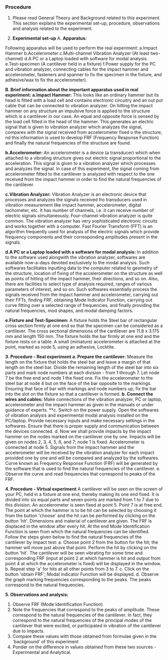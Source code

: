### Procedure

1. Please read General Theory and Background related to this experiment.
This section explains the experimental set-up, procedure, observations and analysis related to the experiment.

2. **Experimental set-up**
A. **Apparatus:**

Following apparatus will be used to perform the real experiment:
a.Impact Hammer
b.Accelerometer
c.Multi-channel Vibration Analyzer (At least two-channel)
d.A PC or a Laptop loaded with software for modal analysis.
e.Test-specimen (A cantilever held in a fixture)
f.Power supply for the PC and vibration analyzer, connecting cables for the impact hammer and accelerometer, fasteners and spanner to fix the specimen in the fixture, and adhesive/wax to fix the accelerometer).

**B. Brief information about the important apparatus used in real experiment:**
**a.Impact Hammer:** This looks like an ordinary hammer but its head is fitted with a load cell and contains electronic circuitry and an out put cable that can be connected to vibration analyzer. On hitting the impact hammer on any structure an impulsive force is applied to the structure which is a cantilever in our case. An equal and opposite force is sensed by the load cell fitted in the head of the hammer. This generates an electric signal that is given to vibration analyzer which analyzes the signal, compares with the signal received from accelerometer fixed o the structure, nd this information is used to develop FRF (Frequency Response Function) and finally the natural frequencies of the structure are found.

**b.Accelerometer:** An accelerometer is a device (a transducer) which when attached to a vibrating structure gives out electric signal proportional to the acceleration. This signal is given to a vibration analyzer which processes and analyzes the signal. In case of this experiment, the signal coming from accelerometer fitted to the cantilever is analyzed with respect to the one received from the impact hammer in order to find the natural frequencies of the cantilever.

**c.Vibration Analyzer:** Vibration Analyzer is an electronic device that processes and analyzes the signals received fro transducers used in vibration measurement like impact hammer, accelerometer, digital tachometer, etc. It has number of channels, i.e. it can receive number of electric signals simultaneously. Four-channel vibration analyzer is quite common. The vibration analyzer has very sophisticated electronic circuits and works together with a computer. Fast Fourier Transform (FFT) is an algorithm frequently used for analysis of the electric signals which provide frequency components and their corresponding amplitudes present in the signals.

**d.A PC or a Laptop loaded with a software for modal analysis:** In addition to the software used alongwith the vibration analyzer, softwares are available now-a-days devoted exclusively to the modal analysis. Such softwares facilitates inputting data to the computer related to geometry of the structure, location of fixing of the accelerometer on the structure as well as points of hitting of the impact hammer, their directions, and so on. Also, there are facilities to select type of analysis required, ranges of various parameters of interest, and so on. Such softwares essentially process the signals received from the impact hammer and accelerometer, carrying out their FFTs, finding FRF, obtaining Mode Indicator Function, carrying out curve fitting over a selected range of frequencies, and finally providing the natural frequencies, mod shapes, and modal damping factors.

**e.Fixture and Test-Specimen:** A fixture holds the Steel bar of rectangular cross section firmly at one end so that the specimen can be considered as a cantilever. The cross sectional dimensions of the cantilever are 11.8 x 3.175 mm and length 150 mm. The fixture holds the bar firmly at one end and the fixture rests on a table. A small (miniature) accelerometer is attached at the point, marked as node 5, using an adhesive, Locktite.

**3. Procedure - Real experiment**
**a.   Prepare the cantilever:** Measure the length on the fixture that holds the steel bar and leave a margin of that length on the steel bar. Divide the remaining length of the steel bar into six parts and mark node numbers at each division - from 1 through 7. Let node 7 be the free end and node 1 the fixed one. Fix the accelerometer to the steel bar at node 4 but on the face of the bar opposite to the markings. Ensuring that face of bar with markings and node numbers up, fix the bar into the slot on the fixture so that a cantilever is formed.
**b.   Connect the wires and cables:** Make connections of the vibration analyzer, PC or laptop, accelerometer and the impact hammer as given in the manuals or under guidance of experts.
**c.   Switch on the power supply. Open the softwares of vibration analysis and experimental modal analysis installed on the PC/laptop. Provide necessary inputs and make necessary settings in the softwares. Ensure that there is proper supply and communication between the devices connected.
d.   Now we shall provide impacts by the impact hammer on the nodes marked on the cantilever one by one. Impacts will be given on nodes 2, 3, 4, 5, 6, and 7; node 1 is fixed. Accelerometer is connected at node 5. Signals from the impact hammer and the accelerometer will be received by the vibration analyzer for each impact provided one by one and will be compared and analyzed by the softwares. Curve known as Frequency Response Function (FRF) will be generated by the software that is used to find the natural frequencies of the cantilever.
e.   Observe the curve and read frequencies that correspond to peaks of the FRF.

**4. Procedure - Virtual experiment**
A cantilever will be seen on the screen of your PC, held in a fixture at one end, thereby making its one end fixed. It is divided into six equal parts and seven points are marked from 1 to 7 due to this division. An accelerometer is seen fixed at point 5. Point 7 is at free end. The point at which the hammer is to be hit can be selected by choosing it from the button 'choose' and the hit can be performed by clicking on the button 'hit'. Dimensions and material of cantilever are given. The FRF is displaced in the window after every hit. At the end Mode Identification Function is seen from which the natural frequencies can be identified. Follow the steps given below to find the natural frequencies of the cantilever by impact test:
a. Choose point 2 from the button for the hit; the hammer will move just above that point. Perform the hit by clicking on the button 'hit'. The cantilever will be seen vibrating for some time and corresponding FRF (input at point 2 at which hammer is hit and output from point 4 at which the accelerometer is fixed) will be displayed in the window.
b. Repeat step 'a' for hits at all other points from 3 to 7.
c. Click on the button 'obtain FRF'; Modal indicator Function will be displayed.
d. Observe the graph marking frequencies corresponding to the peaks. The peaks correspond to the natural frequencies.

**5. Observations and analysis:**
1. Observe FRF (Mode Identification Function)
2. Note the frequencies that correspond to the peaks of amplitude. These correspond to the natural frequencies of the cantilever. In fact, they correspond to the natural frequencies of the principal modes of the cantilever that were excited, or participated in vibration of the cantilever due to impacts.
3. Compare these values with those obtained from formulae given in the 'background' of this experiment
4. Ponder on the difference in values obtained from these two sources - Experimental and Analytical.